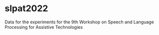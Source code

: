 # slpat2022
Data for the experiments for the 9th Workshop on Speech and Language Processing for Assistive Technologies
